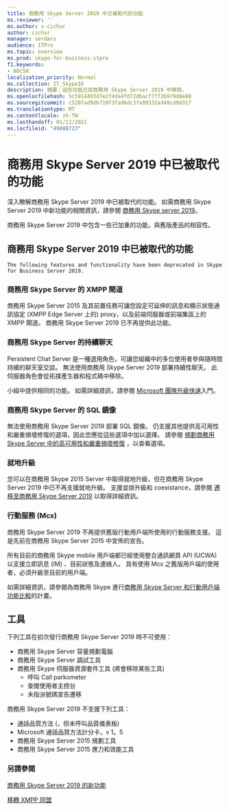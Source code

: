 ```yaml
---
title: 商務用 Skype Server 2019 中已被取代的功能
ms.reviewer: ''
ms.author: v-cichur
author: cichur
manager: serdars
audience: ITPro
ms.topic: overview
ms.prod: skype-for-business-itpro
f1.keywords:
- NOCSH
localization_priority: Normal
ms.collection: IT_Skype16
description: 摘要：這些功能已從商務用 Skype Server 2019 中移除。
ms.openlocfilehash: 5c5914493d7e2f4da4fd72d6acf7ff2b979d8e88
ms.sourcegitcommit: c528fad9db719f3fa96dc3fa99332a349cd9d317
ms.translationtype: MT
ms.contentlocale: zh-TW
ms.lasthandoff: 01/12/2021
ms.locfileid: "49808723"
---
```

# <a name="whats-deprecated-from-skype-for-business-server-2019"></a>商務用 Skype Server 2019 中已被取代的功能

深入瞭解商務用 Skype Server 2019 中已被取代的功能。 如需商務用 Skype Server 2019 中新功能的相關資訊，請參閱 [商務用 Skype server 2019](whats-new.md)。

商務用 Skype Server 2019 中包含一些已加重的功能，與舊版產品的相容性。

## <a name="features-deprecated-in-skype-for-business-server-2019"></a>商務用 Skype Server 2019 中已被取代的功能 

    The following features and functionality have been deprecated in Skype for Business Server 2019.

### <a name="xmpp-gateways-for-skype-for-business-server"></a>商務用 Skype Server 的 XMPP 閘道

商務用 Skype Server 2015 及其前置任務可讓您設定可延伸的訊息和顯示狀態通訊協定 (XMPP Edge Server 上的) proxy，以及前端伺服器或前端集區上的 XMPP 閘道。 商務用 Skype Server 2019 已不再提供此功能。

### <a name="persistent-chat-for-skype-for-business-server"></a>商務用 Skype Server 的持續聊天

Persistent Chat Server 是一種選用角色，可讓您組織中的多位使用者參與隨時間持續的聊天室交談。 無法使用商務用 Skype Server 2019 部署持續性聊天。 此伺服器角色會從拓撲產生器和程式碼中移除。 

小組中提供相同的功能。 如需詳細資訊，請參閱 [Microsoft 團隊升級快速](/microsoftteams/upgrade-start-here)入門。

### <a name="sql-mirroring-for-skype-for-business-server"></a>商務用 Skype Server 的 SQL 鏡像

無法使用商務用 Skype Server 2019 部署 SQL 鏡像。 仍支援其他提供高可用性和嚴重損壞修復的選項，因此您應從這些選項中加以選擇。 請參閱 [規劃商務用 Skype Server 中的高可用性和嚴重損壞修復](../SfbServer/plan-your-deployment/high-availability-and-disaster-recovery/high-availability-and-disaster-recovery.md) ，以查看選項。

### <a name="in-place-upgrades"></a>就地升級 

您可以在商務用 Skype 2015 Server 中取得就地升級，但在商務用 Skype Server 2019 中已不再支援就地升級。 支援並排升級和 coexistance，請參閱 [遷移至商務用 Skype Server 2019](migration/migration-to-skype-for-business-server-2019.md) 以取得詳細資訊。

### <a name="mobility-service-mcx"></a>行動服務 (Mcx) 

商務用 Skype Server 2019 不再提供舊版行動用戶端所使用的行動服務支援。 這是先前在商務用 Skype Server 2015 中宣佈的宣告。

所有目前的商務用 Skype mobile 用戶端都已經使用整合通訊網頁 API (UCWA) 以支援立即訊息 (IM) 、目前狀態及連絡人。 具有使用 Mcx 之舊版用戶端的使用者，必須升級至目前的用戶端。

如需詳細資訊，請參閱為商務用 Skype 進行[商務用 Skype Server 和行動](../SfbServer/plan-your-deployment/mobility.md)[用戶端功能比較](../SfbServer/plan-your-deployment/clients-and-devices/mobile-feature-comparison.md)的計畫。

## <a name="tools"></a>工具

下列工具在初次發行商務用 Skype Server 2019 時不可使用：

- 商務用 Skype Server 容量規劃電腦
- 商務用 Skype Server 調試工具
- 商務用 Skype 伺服器資源套件工具 (將會移除某些工具) 
    - 呼叫 Call parkometer
    - 查閱使用者主控台
    - 未指派號碼宣告遷移

商務用 Skype Server 2019 不支援下列工具：

- 通話品質方法 (，但未呼叫品質儀表板) 
- Microsoft 通話品質方法計分卡，v 1。5
- 商務用 Skype Server 2015 規劃工具
- 商務用 Skype Server 2015 應力和效能工具

### <a name="see-also"></a>另請參閱

[商務用 Skype Server 2019 的新功能](whats-new.md)

[移轉 XMPP 同盟](migration/migrating-xmpp-federation.md)

